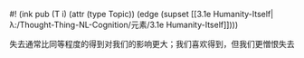 #! (ink pub (T i) (attr (type Topic)) (edge (supset [[3.1e Humanity-Itself|λ:/Thought-Thing-NL-Cognition/元素/3.1e Humanity-Itself]])))

失去通常比同等程度的得到对我们的影响更大；我们喜欢得到，但我们更憎恨失去